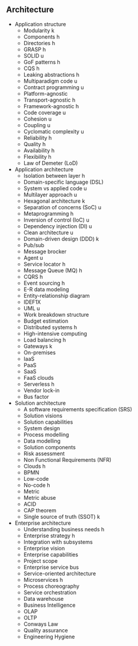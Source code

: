## Architecture

- Application structure
  - Modularity k
  - Components h
  - Directories h
  - GRASP h
  - SOLID u
  - GoF patterns h
  - CQS h
  - Leaking abstractions h
  - Multiparadigm code u
  - Contract programming u
  - Platform-agnostic 
  - Transport-agnostic h
  - Framework-agnostic h
  - Code coverage u
  - Cohesion u
  - Coupling u
  - Cyclomatic complexity u
  - Reliability h
  - Quality h
  - Availability h
  - Flexibility h
  - Law of Demeter (LoD)
- Application architecture
  - Isolation between layer h
  - Domain-specific language (DSL)
  - System vs applied code u
  - Multilayer approach u
  - Hexagonal architecture k
  - Separation of concerns (SoC) u
  - Metaprogramming h
  - Inversion of control (IoC) u
  - Dependency injection (DI) u
  - Clean architecture u
  - Domain-driven design (DDD) k
  - Pub/sub
  - Message brocker
  - Agent u
  - Service locator h
  - Message Queue (MQ) h
  - CQRS h
  - Event sourcing h
  - E-R data modeling
  - Entity-relationship diagram
  - IDEF1X
  - UML u
  - Work breakdown structure
  - Budget estimation
  - Distributed systems h
  - High-intensive computing
  - Load balancing h
  - Gateways k
  - On-premises
  - IaaS
  - PaaS
  - SaaS
  - FaaS clouds
  - Serverless h
  - Vendor lock-in
  - Bus factor
- Solution architecture
  - A software requirements specification (SRS)
  - Solution visions
  - Solution capabilities
  - System design
  - Process modelling
  - Data modelling
  - Solution components
  - Risk assessment
  - Non Functional Requirements (NFR)
  - Clouds h
  - BPMN
  - Low-code
  - No-code h
  - Metric
  - Metric abuse
  - ACID
  - CAP theorem
  - Single source of truth (SSOT) k
- Enterprise architecture
  - Understanding business needs h
  - Enterprise strategy h
  - Integration with subsystems
  - Enterprise vision
  - Enterprise capabilities
  - Project scope
  - Enterprise service bus
  - Service-oriented architecture
  - Microservices h
  - Process choreography
  - Service orchestration
  - Data warehouse
  - Business Intelligence
  - OLAP
  - OLTP
  - Conways Law
  - Quality assurance
  - Engineering Hygiene
